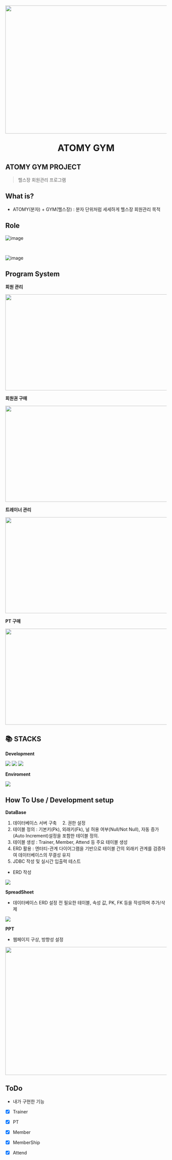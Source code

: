 <h1 align="center">
 <img src = "https://github.com/user-attachments/assets/e202317b-0923-4f18-b7b3-732b34c47da8" width="700" height="400"/>

  ATOMY GYM 
</h1>
<p align="center">

 
</p>

## ATOMY GYM PROJECT
> 헬스장 회원관리 프로그램 


## What is? 

-   ATOMY(분자) + GYM(헬스장) : 분자 단위처럼 세세하게 헬스장 회원관리 목적 

## Role
![image](https://github.com/user-attachments/assets/37847bdb-de58-40ad-9911-f3519dc5dfd4)

<br>

![image](https://github.com/user-attachments/assets/be111d3f-d1db-488a-868c-cab1ec2a76a2)



## Program System 
**회원 관리**

<img src = "https://github.com/user-attachments/assets/4ba7c27f-54f2-45e2-ab3f-8db9d26ec59f" width ="700" height ="300"/>

**회원권 구매**

<img src = "https://github.com/user-attachments/assets/716f435d-68e8-42ee-8ca3-10346b74e252" width ="700" height ="300"/>

**트레이너 관리**

<img src = "https://github.com/user-attachments/assets/460406a3-937f-49f1-bdc3-5dd8ab3ac379" width ="700" height ="300"/>


**PT 구매**

<img src = "https://github.com/user-attachments/assets/51ef610c-8e03-4624-86bf-2c2741202077" width ="700" height ="300"/>





<div align="left">
  <h2>📚 STACKS</h2>
 
 **Development** 
 
  <img src="https://img.shields.io/badge/MySQL-005C84?style=for-the-badge&logo=mysql&logoColor=white">    
  <img src="https://img.shields.io/badge/Eclipse-2C2255?style=for-the-badge&logo=eclipse&logoColor=white">  
  <img src="https://img.shields.io/badge/Java-ED8B00?style=for-the-badge&logo=openjdk&logoColor=white">
  <br>
 
 **Enviroment**

  <img src="https://img.shields.io/badge/git-F05032?style=for-the-badge&logo=git&logoColor=white"> 
 
  
  
</div>



## How To Use / Development setup

**DataBase** 
  1. 데이터베이스 서버 구축
　2. 권한 설정 
  3. 테이블 정의 : 기본키(Pk), 외래키(Fk), 널 허용 여부(Null/Not Null), 자동 증가(Auto Increment)설정을 포함한 테이블 정의.
  4. 테이블 생성 : Trainer, Member, Attend 등 주요 테이블 생성 
  5. ERD 활용   : 엔터티-관계 다이어그램을 기반으로 테이블 간의 외래키 관계를 검증하여 데이터베이스의 무결성 유지 
  6. JDBC 작성 및 실시간 입출력 테스트


- ERD 작성
<img src = "https://github.com/user-attachments/assets/0d61b43c-73ca-4aea-8fd4-69529e8c5619">


**SpreadSheet**
- 데이터베이스 ERD 설정 전 필요한 테이블, 속성 값, PK, FK 등을 작성하며 추가/삭제

<img src = "https://github.com/user-attachments/assets/e280f828-b752-48e9-8e50-b1cf5ba4df13">




**PPT**
- 웹페이지 구상, 방향성 설정 
<img src = "https://github.com/user-attachments/assets/ffeb6968-7e69-4c99-9155-75d027c23e5f"  width="700" height="400"/>



## ToDo

- 내가 구현한 기능


*   [x] Trainer
*   [x] PT
*   [x] Member
*   [x] MemberShip
*   [x] Attend

    

